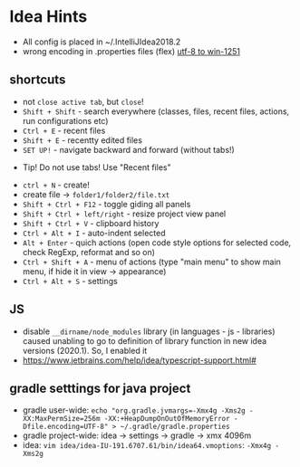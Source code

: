 # Idea Hints

- All config is placed in ~/.IntelliJIdea2018.2
- wrong encoding in .properties files (flex) [utf-8 to win-1251](resources/screenshots/Screenshot%20from%202019-06-05%2017-25-53.png)

## shortcuts
- not `close active tab`, but `close`!
- `Shift + Shift` - search everywhere (classes, files, recent files, actions, run configurations etc)
- `Ctrl + E` - recent files
- `Shift + E` - recentty edited files
- `SET UP!` - navigate backward and forward (without tabs!)
* Tip! Do not use tabs! Use "Recent files"
- `ctrl + N` - create!
- create file -> `folder1/folder2/file.txt`
- `Shift + Ctrl + F12` - toggle giding all panels
- `Shift + Ctrl + left/right` - resize project view panel
- `Shift + Ctrl + V` - clipboard history
- `Ctrl + Alt + I` - auto-indent selected
- `Alt + Enter` - quich actions (open code style options for selected code, check RegExp, reformat and so on)
- `Ctrl + Shift + A` - menu of actions (type "main menu" to show main menu, if hide it in view -> appearance)
- `Ctrl + Alt + S` - settings

## JS
- disable `__dirname/node_modules` library (in languages - js - libraries) caused unabling to go to definition of library function in new idea versions (2020.1). So, I enabled it
- https://www.jetbrains.com/help/idea/typescript-support.html#

## gradle setttings for java project
- gradle user-wide: `echo "org.gradle.jvmargs=-Xmx4g -Xms2g -XX:MaxPermSize=256m -XX:+HeapDumpOnOutOfMemoryError -Dfile.encoding=UTF-8" > ~/.gradle/gradle.properties`
- gradle project-wide: idea -> settings -> gradle -> xmx 4096m
- idea: `vim idea/idea-IU-191.6707.61/bin/idea64.vmoptions`: `-Xmx4g -Xms2g`
